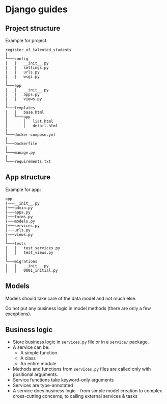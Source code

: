 # Django guides


## Project structure

Example for project:
```
register_of_talented_students
|
└───config
|   |   __init__.py
|   |   settings.py
|   |   urls.py
|   |   wsgi.py
|
└───app
|   |   __init__.py
|   |   apps.py
|   |   views.py
│
└───templates
│   │   base.html
│   └───app
│       │   list.html
|       │   detail.html
|
└───docker-compose.yml
|
└───Dockerfile
|
└───manage.py
|
└───requirements.txt
```

## App structure

Example for app:
```
app
|───__init__.py
|───admin.py
|───apps.py
|───forms.py
|───models.py
|───services.py
|───urls.py
|───views.py
│
└───tests
│   │   test_services.py
│   │   test_views.py
│
└───migrations
│   │   __init__.py
│   │   0001_initial.py
```

## Models

Models should take care of the data model and not much else.

Do not put any business logic in model methods (there are only a few exceptions).

## Business logic

- Store business logic in `services.py` file or in a `service/` package.
- A service can be:
  - A simple function
  - A class
  - An entire module
- Methods and functions from `services.py` files are called only with positional arguments.
- Service functions take keyword-only arguments
- Services are type-annotated
- A service does business logic - from simple model creation to complex cross-cutting concerns, to calling external services & tasks